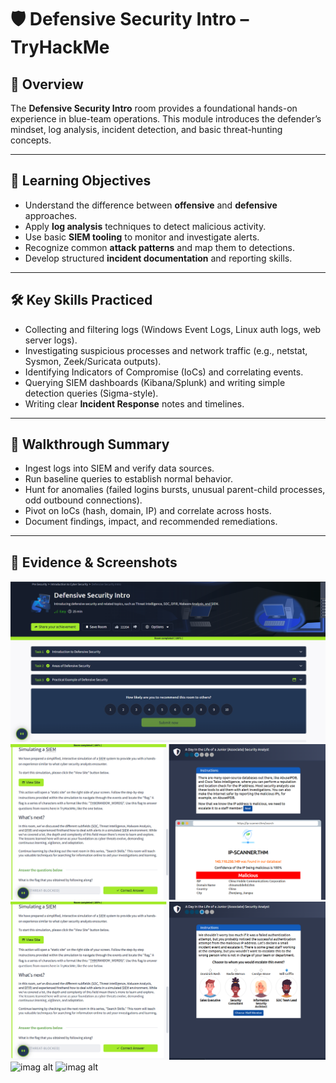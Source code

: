 # 🛡️ Defensive Security Intro – TryHackMe

## 📌 Overview
The **Defensive Security Intro** room provides a foundational hands-on experience in blue-team operations.
This module introduces the defender’s mindset, log analysis, incident detection, and basic threat-hunting concepts.

---

## 🎯 Learning Objectives
- Understand the difference between **offensive** and **defensive** approaches.
- Apply **log analysis** techniques to detect malicious activity.
- Use basic **SIEM tooling** to monitor and investigate alerts.
- Recognize common **attack patterns** and map them to detections.
- Develop structured **incident documentation** and reporting skills.

---

## 🛠️ Key Skills Practiced
- Collecting and filtering logs (Windows Event Logs, Linux auth logs, web server logs).
- Investigating suspicious processes and network traffic (e.g., netstat, Sysmon, Zeek/Suricata outputs).
- Identifying Indicators of Compromise (IoCs) and correlating events.
- Querying SIEM dashboards (Kibana/Splunk) and writing simple detection queries (Sigma-style).
- Writing clear **Incident Response** notes and timelines.

---

## 🔎 Walkthrough Summary
- Ingest logs into SIEM and verify data sources.
- Run baseline queries to establish normal behavior.
- Hunt for anomalies (failed logins bursts, unusual parent-child processes, odd outbound connections).
- Pivot on IoCs (hash, domain, IP) and correlate across hosts.
- Document findings, impact, and recommended remediations.

---

## 📸 Evidence & Screenshots
![imag alt](https://github.com/djhdhdgddfgdd/TryHackMe-RedTeam-Docs/blob/main/%D9%84%D9%82%D8%B7%D8%A9%20%D8%B4%D8%A7%D8%B4%D8%A9%202025-08-20%20081759.png?raw=true)
![imag alt](https://github.com/djhdhdgddfgdd/TryHackMe-RedTeam-Docs/blob/main/%D9%84%D9%82%D8%B7%D8%A9%20%D8%B4%D8%A7%D8%B4%D8%A9%202025-08-22%20070029.png?raw=true)
![imag alt](https://github.com/djhdhdgddfgdd/TryHackMe-RedTeam-Docs/blob/main/%D9%84%D9%82%D8%B7%D8%A9%20%D8%B4%D8%A7%D8%B4%D8%A9%202025-08-22%20070052.png?raw=true)
![imag alt]()
![imag alt]()

